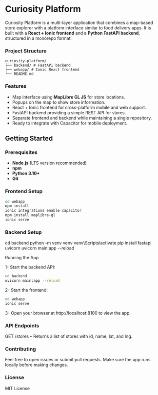# Curiosity Platform

Curiosity Platform is a multi-layer application that combines a map-based store explorer with a platform interface similar to food delivery apps. It is built with a **React + Ionic frontend** and a **Python FastAPI backend**, structured in a monorepo format.

### Project Structure

```
curiosity-platform/
├── backend/ # FastAPI backend
├── webapp/ # Ionic React frontend
└── README.md
```

### Features

- Map interface using **MapLibre GL JS** for store locations.
- Popups on the map to show store information.
- React + Ionic frontend for cross-platform mobile and web support.
- FastAPI backend providing a simple REST API for stores.
- Separate frontend and backend while maintaining a single repository.
- Ready to integrate with Capacitor for mobile deployment.

## Getting Started

### Prerequisites

- **Node.js** (LTS version recommended)
- **npm**
- **Python 3.10+**
- **Git**

### Frontend Setup

```bash
cd webapp
npm install
ionic integrations enable capacitor
npm install maplibre-gl
ionic serve
```

### Backend Setup

cd backend
python -m venv venv
venv\Scripts\activate
pip install fastapi uvicorn
uvicorn main:app --reload

Running the App

1- Start the backend API:

```bash
cd backend
uvicorn main:app --reload
```

2- Start the frontend:

```bash
cd webapp
ionic serve
```

3- Open your browser at http://localhost:8100 to view the app.

### API Endpoints

GET /stores – Returns a list of stores with id, name, lat, and lng.

### Contributing

Feel free to open issues or submit pull requests. Make sure the app runs locally before making changes.

### License

MIT License